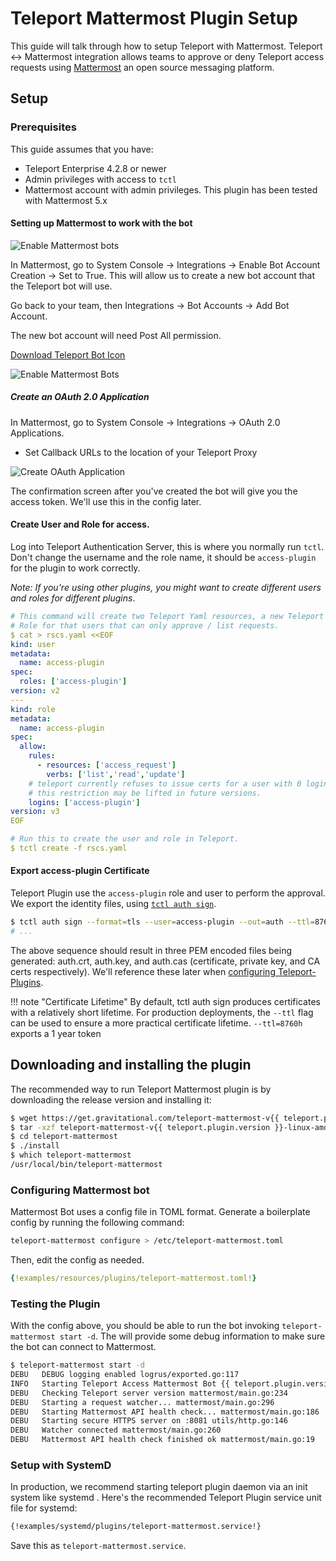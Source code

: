 # Teleport Mattermost Plugin Setup

This guide will talk through how to setup Teleport with Mattermost.  Teleport ↔ Mattermost integration  allows teams to approve or deny Teleport access requests using [Mattermost](https://mattermost.com/) an open source messaging platform. 

## Setup

### Prerequisites

This guide assumes that you have: 

* Teleport Enterprise 4.2.8 or newer
* Admin privileges with access to `tctl`
* Mattermost account with admin privileges. This plugin has been tested with Mattermost 5.x 

#### Setting up Mattermost to work with the bot

![Enable Mattermost bots](/img/enterprise/plugins/mattermost/mattermost_admin_console_integrations_bot_accounts.png)

In Mattermost, go to System Console → Integrations → Enable Bot Account Creation → Set to True.
This will allow us to create a new bot account that the Teleport bot will use.

Go back to your team, then Integrations → Bot Accounts → Add Bot Account.

The new bot account will need Post All permission. 

<a href="/img/enterprise/plugins/teleport_bot@2x.png" download>Download Teleport Bot Icon</a>


![Enable Mattermost Bots](/img/enterprise/plugins/mattermost/mattermost_bot.png)

##### Create an OAuth 2.0 Application

In Mattermost, go to System Console → Integrations → OAuth 2.0 Applications. 
- Set Callback URLs to the location of your Teleport Proxy

![Create OAuth Application](/img/enterprise/plugins/mattermost/mattermost_OAuth_token.png)

The confirmation screen after you've created the bot will give you the access token.
We'll use this in the config later.

#### Create User and Role for access. 
Log into Teleport Authentication Server, this is where you normally run `tctl`. Don't change the username and the role name, it should be `access-plugin` for the plugin to work correctly.

_Note: If you're using other plugins, you might want to create different users and roles for different plugins_.

```yaml
# This command will create two Teleport Yaml resources, a new Teleport user and a 
# Role for that users that can only approve / list requests. 
$ cat > rscs.yaml <<EOF
kind: user
metadata:
  name: access-plugin
spec:
  roles: ['access-plugin']
version: v2
---
kind: role
metadata:
  name: access-plugin
spec:
  allow:
    rules:
      - resources: ['access_request']
        verbs: ['list','read','update']
    # teleport currently refuses to issue certs for a user with 0 logins,
    # this restriction may be lifted in future versions.
    logins: ['access-plugin']
version: v3
EOF

# Run this to create the user and role in Teleport. 
$ tctl create -f rscs.yaml
```

#### Export access-plugin Certificate
Teleport Plugin use the `access-plugin` role and user to perform the approval. We export the identity files, using [`tctl auth sign`](https://gravitational.com/teleport/docs/cli-docs/#tctl-auth-sign).

```bash
$ tctl auth sign --format=tls --user=access-plugin --out=auth --ttl=8760h
# ...
```

The above sequence should result in three PEM encoded files being generated: auth.crt, auth.key, and auth.cas (certificate, private key, and CA certs respectively).  We'll reference these later when [configuring Teleport-Plugins](#configuration-file).

!!! note "Certificate Lifetime"
     By default, tctl auth sign produces certificates with a relatively short lifetime. For production deployments, the `--ttl` flag can be used to ensure a more practical certificate lifetime. `--ttl=8760h` exports a 1 year token

## Downloading and installing the plugin

The recommended way to run Teleport Mattermost plugin is by downloading the release version and installing it: 

```bash
$ wget https://get.gravitational.com/teleport-mattermost-v{{ teleport.plugin.version }}-linux-amd64-bin.tar.gz
$ tar -xzf teleport-mattermost-v{{ teleport.plugin.version }}-linux-amd64-bin.tar.gz
$ cd teleport-mattermost
$ ./install
$ which teleport-mattermost
/usr/local/bin/teleport-mattermost
```

### Configuring Mattermost bot

Mattermost Bot uses a config file in TOML format. Generate a boilerplate config by 
running the following command: 

```bash
teleport-mattermost configure > /etc/teleport-mattermost.toml
```

Then, edit the config as needed.

```yaml
{!examples/resources/plugins/teleport-mattermost.toml!}
```

### Testing the Plugin

With the config above, you should be able to run the bot invoking 
`teleport-mattermost start -d`. The will provide some debug information to make sure
the bot can connect to Mattermost. 

```bash
$ teleport-mattermost start -d
DEBU   DEBUG logging enabled logrus/exported.go:117
INFO   Starting Teleport Access Mattermost Bot {{ teleport.plugin.version }}-dev.1: mattermost/main.go:140
DEBU   Checking Teleport server version mattermost/main.go:234
DEBU   Starting a request watcher... mattermost/main.go:296
DEBU   Starting Mattermost API health check... mattermost/main.go:186
DEBU   Starting secure HTTPS server on :8081 utils/http.go:146
DEBU   Watcher connected mattermost/main.go:260
DEBU   Mattermost API health check finished ok mattermost/main.go:19
```

### Setup with SystemD
In production, we recommend starting teleport plugin daemon via an init system like systemd . Here's the recommended Teleport Plugin service unit file for systemd: 

```bash
{!examples/systemd/plugins/teleport-mattermost.service!}
```

Save this as `teleport-mattermost.service`. 